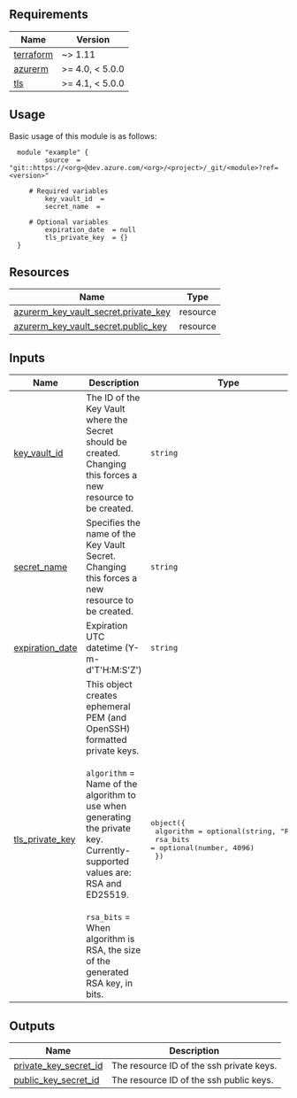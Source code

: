 <!-- BEGIN_TF_DOCS -->
## Requirements

| Name | Version |
|------|---------|
| <a name="requirement_terraform"></a> [terraform](#requirement\_terraform) | ~> 1.11 |
| <a name="requirement_azurerm"></a> [azurerm](#requirement\_azurerm) | >= 4.0, < 5.0.0 |
| <a name="requirement_tls"></a> [tls](#requirement\_tls) | >= 4.1, < 5.0.0 |

## Usage

Basic usage of this module is as follows:

```hcl
  module "example" {
    	 source  = "git::https://<org>@dev.azure.com/<org>/<project>/_git/<module>?ref=<version>"

	 # Required variables
    	 key_vault_id  =
    	 secret_name  =

	 # Optional variables
    	 expiration_date  = null
    	 tls_private_key  = {}
  }
```

## Resources

| Name | Type |
|------|------|
| [azurerm_key_vault_secret.private_key](https://registry.terraform.io/providers/hashicorp/azurerm/latest/docs/resources/key_vault_secret) | resource |
| [azurerm_key_vault_secret.public_key](https://registry.terraform.io/providers/hashicorp/azurerm/latest/docs/resources/key_vault_secret) | resource |

## Inputs

| Name | Description | Type | Default | Required |
|------|-------------|------|---------|:--------:|
| <a name="input_key_vault_id"></a> [key\_vault\_id](#input\_key\_vault\_id) | The ID of the Key Vault where the Secret should be created. Changing this forces a new resource to be created. | `string` | n/a | yes |
| <a name="input_secret_name"></a> [secret\_name](#input\_secret\_name) | Specifies the name of the Key Vault Secret. Changing this forces a new resource to be created. | `string` | n/a | yes |
| <a name="input_expiration_date"></a> [expiration\_date](#input\_expiration\_date) | Expiration UTC datetime (Y-m-d'T'H:M:S'Z') | `string` | `null` | no |
| <a name="input_tls_private_key"></a> [tls\_private\_key](#input\_tls\_private\_key) | This object creates ephemeral PEM (and OpenSSH) formatted private keys.<br/><br/>`algorithm` = Name of the algorithm to use when generating the private key. Currently-supported values are: RSA and ED25519.<br/><br/>`rsa_bits` = When algorithm is RSA, the size of the generated RSA key, in bits. | <pre>object({<br/>    algorithm = optional(string, "RSA")<br/>    rsa_bits  = optional(number, 4096)<br/>  })</pre> | `{}` | no |

## Outputs

| Name | Description |
|------|-------------|
| <a name="output_private_key_secret_id"></a> [private\_key\_secret\_id](#output\_private\_key\_secret\_id) | The resource ID of the ssh private keys. |
| <a name="output_public_key_secret_id"></a> [public\_key\_secret\_id](#output\_public\_key\_secret\_id) | The resource ID of the ssh public keys. |
<!-- END_TF_DOCS -->
